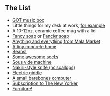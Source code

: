 ## The List

 - [GOT music box](https://www.amazon.com/dp/B07D1Q8JGM)
 - Little things for my desk at work, [for example](https://www.amazon.com/Dreams-USA-Smiski-Glow-Figure/dp/B08172SDZ7/ref=sr_1_18?keywords=smiski&qid=1575836712&s=toys-and-games&sr=1-18)
 - A 10-12oz. ceramic coffee mug with a lid
 - [Fancy soap](https://www.shop.sweetramasoap.com/category.sc;jsessionid=D75F862FCBACD7A39A437DFBF1CA629D.p3plqscsfapp006?categoryId=5) or [Fancier soap](https://www.mistralsoap.com/collections/mens-collection)
 - [Anything and everything from Mala Market](https://themalamarket.com/collections/all)
 - [A tiny concrete home](https://www.etsy.com/shop/MaterialImmaterial)
 - [Beans!](https://www.ranchogordo.com/collections/samplers-and-sets/products/deluxe-gift-box)
 - [Some awesome socks](https://www.smartwool.com/shop/mens-wool-socks-1)
 - [Sous vide machine](https://thewirecutter.com/reviews/best-sous-vide-gear/)
 - [Nakiri-style knife (no scallops)](https://www.cutleryandmore.com/nakiri-knives)
 - [Electric giddle](https://www.zojirushi.com/app/product/eadcc)
 - [A small barebones computer](https://www.asrock.com/nettop/AMD/DeskMini%20A300%20Series/)
 - [Subscription to The New Yorker](https://www.newyorker.com/subscribe)
 - [Furniture!](https://www.ikea.com/ms/en_US/service-offer/gift-cards/index.html)
